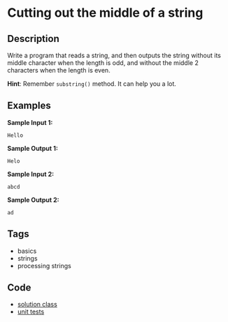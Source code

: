 # Cutting out the middle of a string

## Description
Write a program that reads a string, and then outputs the string without its middle character when the length is odd, and without the middle 2 characters when the length is even.

**Hint**: Remember `substring()` method. It can help you a lot.

## Examples
**Sample Input 1:**
```console
Hello
```

**Sample Output 1:**
```console
Helo
```

**Sample Input 2:**
```console
abcd
```

**Sample Output 2:**
```console
ad
```

## Tags
- basics
- strings
- processing strings

## Code
- [solution class](./src/main/java/Solution.java)
- [unit tests](./src/test/java/SomeParamTest.java)